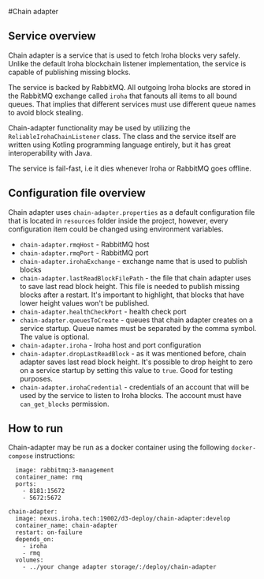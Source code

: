 #Chain adapter
## Service overview 
Chain adapter is a service that is used to fetch Iroha blocks very safely. Unlike the default Iroha blockchain listener implementation, the service is capable of publishing missing blocks. 

The service is backed by RabbitMQ. All outgoing Iroha blocks are stored in the RabbitMQ exchange called `iroha` that fanouts all items to all bound queues. That implies that different services must use different queue names to avoid block stealing.

Chain-adapter functionality may be used by utilizing the `ReliableIrohaChainListener` class. The class and the service itself are written using Kotling programming language entirely, but it has great interoperability with Java.

The service is fail-fast, i.e it dies whenever Iroha or RabbitMQ goes offline.
## Configuration file overview
Chain adapter uses `chain-adapter.properties` as a default configuration file that is located in `resources` folder inside the project, however, every configuration item could be changed using environment variables. 

- `chain-adapter.rmqHost` - RabbitMQ host
- `chain-adapter.rmqPort` - RabbitMQ port
- `chain-adapter.irohaExchange` - exchange name that is used to publish blocks
- `chain-adapter.lastReadBlockFilePath` - the file that chain adapter uses to save last read block height. This file is needed to publish missing blocks after a restart. It's important to highlight, that blocks that have lower height values won't be published.
- `chain-adapter.healthCheckPort` - health check port
- `chain-adapter.queuesToCreate` - queues that chain adapter creates on a service startup. Queue names must be separated by the comma symbol. The value is optional.
- `chain-adapter.iroha` - Iroha host and port configuration
- `chain-adapter.dropLastReadBlock` - as it was mentioned before, chain adapter saves last read block height. It's possible to drop height to zero on a service startup by setting this value to `true`. Good for testing purposes. 
- `chain-adapter.irohaCredential` - credentials of an account that will be used by the service to listen to Iroha blocks. The account must have `can_get_blocks` permission.

## How to run
Chain-adapter may be run as a docker container using the following `docker-compose` instructions:

```rmq:
  image: rabbitmq:3-management
  container_name: rmq
  ports:
    - 8181:15672
    - 5672:5672

chain-adapter:
  image: nexus.iroha.tech:19002/d3-deploy/chain-adapter:develop
  container_name: chain-adapter
  restart: on-failure
  depends_on:
    - iroha
    - rmq
  volumes:
    - ../your change adapter storage/:/deploy/chain-adapter
  ```